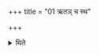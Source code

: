 +++
title = "01 ऋतञ् च स्थ"

+++

<details><summary>थिते</summary>

1. are (the formulae) of taking, placing and throwing (golden pieces) for the Kumbha (Jar)-bricks.  

[^1]: KS XXXIX.1.  
</details>
